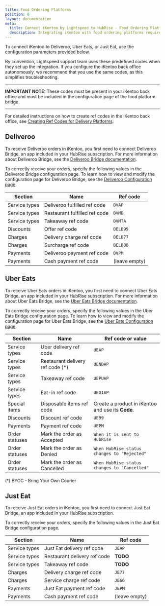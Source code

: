 ```yaml
---
title: Food Ordering Platforms
position: 6
layout: documentation
meta:
  title: Connect iKentoo by Lightspeed to HubRise - Food Ordering Platforms
  description: Integrating iKentoo with food ordering platforms requires you to specify particular ref codes in the configuration page of the delivery platform bridge.
---
```


To connect iKentoo to Deliveroo, Uber Eats, or Just Eat, use the configuration parameters provided below.

By convention, Lightspeed support team uses these predefined codes when they set up the integration. If you configure the iKentoo back office autonomously, we recommend that you use the same codes, as this simplifies troubleshooting.

---

**IMPORTANT NOTE:** These codes must be present in your iKentoo back office and must be included in the configuration page of the food platform bridge.

---

For detailed instructions on how to create ref codes in the iKentoo back office, see [Creating Ref Codes for Delivery Platforms](/apps/ikentoo-lightspeed/map-ref-codes/#creating-ref-codes-for-delivery-platforms).

## Deliveroo

To receive Deliveroo orders in iKentoo, you first need to connect Deliveroo Bridge, an app included in your HubRise subscription. For more information about Deliveroo Bridge, see the [Deliveroo Bridge documentation](/apps/deliveroo).

To correctly receive your orders, specify the following values in the Deliveroo Bridge configuration page. To learn how to view and modify the configuration page for Deliveroo Bridge, see the [Deliveroo Configuration page](/apps/deliveroo/configuration).

| Section       | Name                          | Ref code      |
| ------------- | ----------------------------- | ------------- |
| Service types | Deliveroo fulfilled ref code  | `DVAP`        |
| Service types | Restaurant fulfilled ref code | `DVMD`        |
| Service types | Takeaway ref code             | `DVMTA`       |
| Discounts     | Offer ref code                | `DELD99`      |
| Charges       | Delivery charge ref code      | `DELD77`      |
| Charges       | Surcharge ref code            | `DELD88`      |
| Payments      | Deliveroo payment ref code    | `DVPM`        |
| Payments      | Cash payment ref code         | (leave empty) |

## Uber Eats

To receive Uber Eats orders in iKentoo, you first need to connect Uber Eats Bridge, an app included in your HubRise subscription. For more information about Uber Eats Bridge, see the [Uber Eats Bridge documentation](/apps/uber-eats).

To correctly receive your orders, specify the following values in the Uber Eats Bridge configuration page. To learn how to view and modify the configuration page for Uber Eats Bridge, see the [Uber Eats Configuration page](/apps/uber-eats/configuration).

| Section        | Name                              | Ref code or value                                 |
| -------------- | --------------------------------- | ------------------------------------------------- |
| Service types  | Uber delivery ref code            | `UEAP`                                            |
| Service types  | Restaurant delivery ref code (\*) | `UENDAP`                                          |
| Service types  | Takeaway ref code                 | `UEPUAP`                                          |
| Service types  | Eat-in ref code                   | `UEDIAP`                                          |
| Special items  | Disposable items ref code         | Create a product in iKentoo and use its **Code**. |
| Discounts      | Discount ref code                 | `UE99`                                            |
| Payments       | Payment ref code                  | `UEPM`                                            |
| Order statuses | Mark the order as Accepted        | `When it is sent to HubRise`                      |
| Order statuses | Mark the order as Denied          | `When HubRise status changes to "Rejected"`       |
| Order statuses | Mark the order as Cancelled       | `When HubRise status changes to "Cancelled"`      |

(\*) BYOC - Bring Your Own Courier

## Just Eat

To receive Just Eat orders in iKentoo, you first need to connect Just Eat Bridge, an app included in your HubRise subscription.

To correctly receive your orders, specify the following values in the Just Eat Bridge configuration page.

| Section       | Name                         | Ref code      |
| ------------- | ---------------------------- | ------------- |
| Service types | Just Eat delivery ref code   | `JEAP`        |
| Service types | Restaurant delivery ref code | **TODO**      |
| Service types | Takeaway ref code            | **TODO**      |
| Charges       | Delivery charge ref code     | `JE77`        |
| Charges       | Service charge ref code      | `JE66`        |
| Payments      | Just Eat payment ref code    | `JEPM`        |
| Payments      | Cash payment ref code        | (leave empty) |
